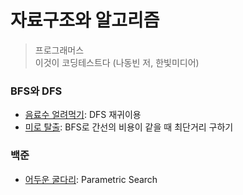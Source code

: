 # 자료구조와 알고리즘

> 프로그래머스 </br>
> 이것이 코딩테스트다 (나동빈 저, 한빛미디어)

### **BFS와 DFS**
- [음료수 얼려먹기](https://github.com/lucyoz/algorithm2023/blob/master/src/etc/Icecream.java): DFS 재귀이용
- [미로 탈출](https://github.com/lucyoz/algorithm2023/blob/master/src/etc/EscapeMaze.java): BFS로 간선의 비용이 같을 때 최단거리 구하기

### **백준**
- [어두운 굴다리](https://github.com/lucyoz/algorithm2023/blob/master/src/etc/BeakJoon17266.java): Parametric Search